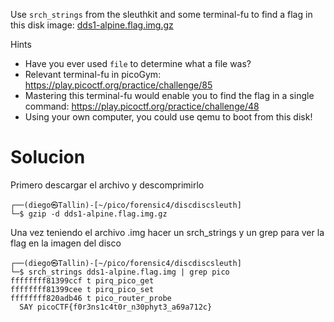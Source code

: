 Use `srch_strings` from the sleuthkit and some terminal-fu to find a flag in this disk image: [dds1-alpine.flag.img.gz](https://mercury.picoctf.net/static/a734f18939e0aaea9d27bc7a243a0ed0/dds1-alpine.flag.img.gz)

Hints
- Have you ever used `file` to determine what a file was?
- Relevant terminal-fu in picoGym: https://play.picoctf.org/practice/challenge/85
- Mastering this terminal-fu would enable you to find the flag in a single command: https://play.picoctf.org/practice/challenge/48
- Using your own computer, you could use qemu to boot from this disk!

# Solucion
Primero descargar el archivo y descomprimirlo 
```
┌──(diego㉿Tallin)-[~/pico/forensic4/discdiscsleuth]
└─$ gzip -d dds1-alpine.flag.img.gz   
```
Una vez teniendo el archivo .img hacer un srch_strings y un grep para ver la flag en la imagen del disco
```
┌──(diego㉿Tallin)-[~/pico/forensic4/discdiscsleuth]
└─$ srch_strings dds1-alpine.flag.img | grep pico
ffffffff81399ccf t pirq_pico_get
ffffffff81399cee t pirq_pico_set
ffffffff820adb46 t pico_router_probe
  SAY picoCTF{f0r3ns1c4t0r_n30phyt3_a69a712c}
```